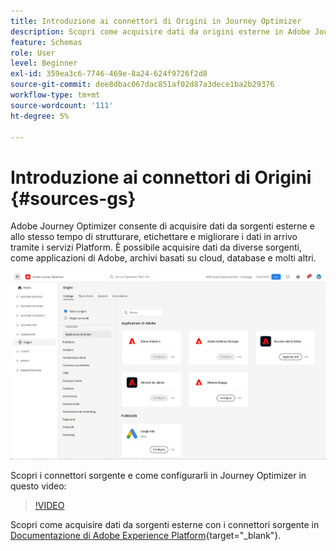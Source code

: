 ```yaml
---
title: Introduzione ai connettori di Origini in Journey Optimizer
description: Scopri come acquisire dati da origini esterne in Adobe Journey Optimizer
feature: Schemas
role: User
level: Beginner
exl-id: 359ea3c6-7746-469e-8a24-624f9726f2d8
source-git-commit: dee8dbac067dac851af02d87a3dece1ba2b29376
workflow-type: tm+mt
source-wordcount: '111'
ht-degree: 5%

---
```


# Introduzione ai connettori di Origini {#sources-gs}

Adobe Journey Optimizer consente di acquisire dati da sorgenti esterne e allo stesso tempo di strutturare, etichettare e migliorare i dati in arrivo tramite i servizi Platform. È possibile acquisire dati da diverse sorgenti, come applicazioni di Adobe, archivi basati su cloud, database e molti altri.

![](assets/sources-home.png)

Scopri i connettori sorgente e come configurarli in Journey Optimizer in questo video:

>[!VIDEO](https://video.tv.adobe.com/v/335919?quality=12)

Scopri come acquisire dati da sorgenti esterne con i connettori sorgente in [Documentazione di Adobe Experience Platform](https://experienceleague.adobe.com/docs/experience-platform/sources/home.html?lang=it){target=&quot;_blank&quot;}.
